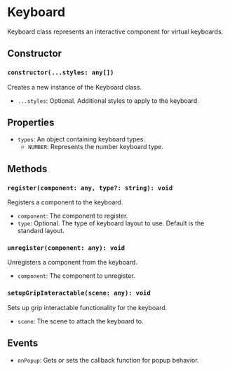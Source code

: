 # Keyboard

Keyboard class represents an interactive component for virtual keyboards.

## Constructor

### `constructor(...styles: any[])`

Creates a new instance of the Keyboard class.

- `...styles`: Optional. Additional styles to apply to the keyboard.

## Properties

- `types`: An object containing keyboard types.
  - `NUMBER`: Represents the number keyboard type.

## Methods

### `register(component: any, type?: string): void`

Registers a component to the keyboard.

- `component`: The component to register.
- `type`: Optional. The type of keyboard layout to use. Default is the standard layout.

### `unregister(component: any): void`

Unregisters a component from the keyboard.

- `component`: The component to unregister.

### `setupGripInteractable(scene: any): void`

Sets up grip interactable functionality for the keyboard.

- `scene`: The scene to attach the keyboard to.

## Events

- `onPopup`: Gets or sets the callback function for popup behavior.

